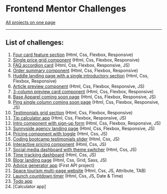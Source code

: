 # Frontend Mentor Challenges
[All projects on one page](https://vadim-frontend-mentor-projects.netlify.app/)

---

## List of challenges:

1. [Four card feature section](https://vadim-frontend-mentor-projects.netlify.app/four-card-feature-section-master/index.html) (Html, Css, Flexbox, Responsive)
2. [Single price grid component](https://vadim-frontend-mentor-projects.netlify.app/single-price-grid-component-master/index.html) (Html, Css, Flexbox, Responsive)
3. [FAQ accordion card](https://vadim-frontend-mentor-projects.netlify.app/faq-accordion-card-main/index.html) (Html, Css, Flexbox, Responsive, JS)
4. [Order summary component](https://vadim-frontend-mentor-projects.netlify.app/order-summary-component-main/index.html) (Html, Css, Flexbox, Responsive)
5. [Huddle landing page with a single introductory section](https://vadim-frontend-mentor-projects.netlify.app/huddle-landing-page-with-single-introductory-section-master/index.html) (Html, Css, Flexbox, Responsive)
6. [Article preview component](https://vadim-frontend-mentor-projects.netlify.app/article-preview-component-master/index.html) (Html, Css, Flexbox, Responsive, JS)
7. [3-column preview card component](https://vadim-frontend-mentor-projects.netlify.app/3-column-preview-card-component-main/index.html) (Html, Css, Flexbox, Responsive)
8. [Base Apparel coming soon page](https://vadim-frontend-mentor-projects.netlify.app/base-apparel-coming-soon-master/index.html) (Html, Css, Flexbox, Responsive, JS)
9. [Ping single column coming soon page](https://vadim-frontend-mentor-projects.netlify.app/ping-coming-soon-page-master/index.html) (Html, Css, Flexbox, Responsive, JS)
10. [Testimonials grid section](https://vadim-frontend-mentor-projects.netlify.app/testimonials-grid-section-main/index.html) (Html, Css, Flexbox, Responsive)
11. [Tip calculator app](https://vadim-frontend-mentor-projects.netlify.app/tip-calculator-app-main/index.html) (Html, Css, Flexbox, Responsive, JS)
12. [Intro component with sign-up form](https://vadim-frontend-mentor-projects.netlify.app/intro-component-with-signup-form-master/index.html) (Html, Css, Flexbox, Responsive, JS)
13. [Sunnyside agency landing page](https://vadim-frontend-mentor-projects.netlify.app/sunnyside-agency-landing-page-main/index.html) (Html, Css, Flexbox, Responsive, JS)
14. [Pricing component with toggle](https://vadim-frontend-mentor-projects.netlify.app/pricing-component-with-toggle-master/index.html) (Html, Css, JS)
15. [Coding bootcamp testimonials slider](https://vadim-frontend-mentor-projects.netlify.app/coding-bootcamp-testimonials-slider-master/index.html) (Html, Css, JS)
16. [Interactive pricing component](https://vadim-frontend-mentor-projects.netlify.app/interactive-pricing-component-main/index.html) (Html, Css, JS)
17. [Social media dashboard with theme switcher](https://vadim-frontend-mentor-projects.netlify.app/social-media-dashboard-with-theme-switcher-master/index.html) (Html, Css, JS)
18. [Time tracking dashboard](https://vadim-frontend-mentor-projects.netlify.app/time-tracking-dashboard-main/index.html) (Html, Css, JS)
19. [Blogr landing page](https://vadim-frontend-mentor-projects.netlify.app/blogr-landing-page-main/index.html) (Html, Css, Grid, Sass, JS)
20. [Advice generator app](https://vadim-frontend-mentor-projects.netlify.app/advice-generator-app-main/index.html) (First API project)
21. [Space tourism multi-page website](https://vadim-frontend-mentor-projects.netlify.app/space-tourism-website-main/index.html) (Html, Css, JS, Attribute, TAB)
22. [Launch countdown timer](https://vadim-frontend-mentor-projects.netlify.app/launch-countdown-timer-main/index.html) (Html, Css, JS, Date & Time)
23. [Todo app](https://vadim-frontend-mentor-projects.netlify.app/todo-app-main/index.html)
24. [Calculator app]
